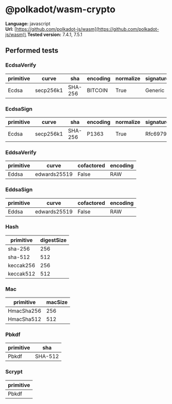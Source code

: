 # @polkadot/wasm-crypto

**Language:**
javascript\
**Url:**
[https://github.com/polkadot-js/wasm](https://github.com/polkadot-js/wasm)\
**Tested version:**
7.4.1, 7.5.1

## Performed tests

### EcdsaVerify

| primitive | curve | sha | encoding | normalize | signatureGeneration |
| --- | --- | --- | --- | --- | --- |
| Ecdsa | secp256k1 | SHA-256 | BITCOIN | True | Generic |

### EcdsaSign

| primitive | curve | sha | encoding | normalize | signatureGeneration |
| --- | --- | --- | --- | --- | --- |
| Ecdsa | secp256k1 | SHA-256 | P1363 | True | Rfc6979 |

### EddsaVerify

| primitive | curve | cofactored | encoding |
| --- | --- | --- | --- |
| Eddsa | edwards25519 | False | RAW |

### EddsaSign

| primitive | curve | cofactored | encoding |
| --- | --- | --- | --- |
| Eddsa | edwards25519 | False | RAW |

### Hash

| primitive | digestSize |
| --- | --- |
| sha-256 | 256 |
| sha-512 | 512 |
| keccak256 | 256 |
| keccak512 | 512 |

### Mac

| primitive | macSize |
| --- | --- |
| HmacSha256 | 256 |
| HmacSha512 | 512 |

### Pbkdf

| primitive | sha |
| --- | --- |
| Pbkdf | SHA-512 |

### Scrypt

| primitive |
| --- |
| Pbkdf |
